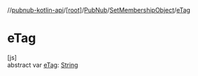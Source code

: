 //[pubnub-kotlin-api](../../../../index.md)/[[root]](../../index.md)/[PubNub](../index.md)/[SetMembershipObject](index.md)/[eTag](e-tag.md)

# eTag

[js]\
abstract var [eTag](e-tag.md): [String](https://kotlinlang.org/api/latest/jvm/stdlib/kotlin-stdlib/kotlin/-string/index.html)
